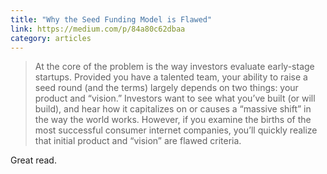 ```yaml
---
title: "Why the Seed Funding Model is Flawed"
link: https://medium.com/p/84a80c62dbaa
category: articles
---
```


> At the core of the problem is the way investors evaluate early-stage
> startups. Provided you have a talented team, your ability to raise a seed
> round (and the terms) largely depends on two things: your product and
> “vision.” Investors want to see what you’ve built (or will build), and
> hear how it capitalizes on or causes a “massive shift” in the way the
> world works. However, if you examine the births of the most successful
> consumer internet companies, you’ll quickly realize that initial product
> and “vision” are flawed criteria.

Great read.
